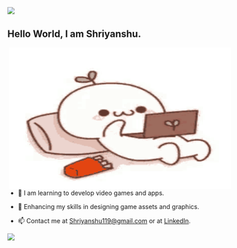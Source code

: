 ![](https://komarev.com/ghpvc/?username=Shriyanshu1&color=blue)

## Hello World, I am Shriyanshu.
<img align="right" alt="GIF" src="https://github.com/Shriyanshu1/Shriyanshu1/blob/main/GIF/githubreadme.gif" width="500" height="320" />



- 🔭 I am learning to develop video games and apps.
- 🌱 Enhancing my skills in designing game assets and graphics.

- 📫 Contact me at Shriyanshu119@gmail.com or at [LinkedIn](https://www.linkedin.com/in/shriyanshu/).


<img src = "https://github-readme-stats.vercel.app/api?username=Shriyanshu1&&show_icons=true&title_color=ffffff&icon_color=0000FF&text_color=000000&bg_color=32CD32">
